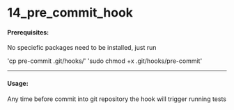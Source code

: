 # 14_pre_commit_hook

#### Prerequisites:
No speciefic packages need to be installed, just run

'cp pre-commit .git/hooks/'
'sudo chmod +x .git/hooks/pre-commit'

---
#### Usage:
Any time before commit into git repository the hook will trigger running
tests